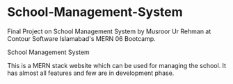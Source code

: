 # School-Management-System
Final Project on School Management System by Musroor Ur Rehman at Contour Software Islamabad's MERN 06 Bootcamp.

School Management System

This is a MERN stack website which can be used for managing the school. It has almost all features and few are in development phase.
